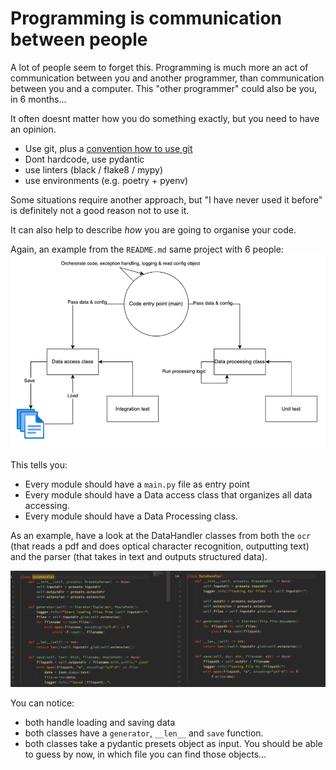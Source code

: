 # Programming is communication between people

A lot of people seem to forget this.
Programming is much more an act of communication between you and another programmer, than communication between you and a computer. This "other programmer" could also be you, in 6 months...

It often doesnt matter how you do something exactly, but you need to have an opinion.

- Use git, plus a [convention how to use git](https://www.toptal.com/software/trunk-based-development-git-flow)
- Dont hardcode, use pydantic
- use linters (black / flake8 / mypy)
- use environments (e.g. poetry + pyenv)

Some situations require another approach, but "I have never used it before" is definitely not a good reason not to use it.

It can also help to describe *how* you are going to organise your code.

Again, an example from the `README.md` same project with 6 people:
![](img/05_communicate.png)

This tells you:
- Every module should have a `main.py` file as entry point
- Every module should have a Data access class that organizes all data accessing. 
- Every module should have a Data Processing class.

As an example, have a look at the DataHandler classes from both the `ocr` (that reads a pdf and does optical character recognition, outputting text) and the parser (that takes in text and outputs structured data).

![](img/05_datahandlers.png)

You can notice:
- both handle loading and saving data
- both classes have a `generator`, `__len__` and `save` function.
- both classes take a pydantic presets object as input. You should be able to guess by now, in which file you can find those objects...






